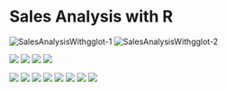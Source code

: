 # Sales Analysis with R

![SalesAnalysisWithgglot-1](https://user-images.githubusercontent.com/81388494/113446507-e41edb80-93c5-11eb-8ac5-a430c4d42bbc.png)
![SalesAnalysisWithgglot-2](https://user-images.githubusercontent.com/81388494/113446536-f1d46100-93c5-11eb-999d-b49dd34e88a4.png)

![](Screenshot%20at%20Aug%2002%2016-04-10.png)
![](Screenshot%20at%20Aug%2002%2016-04-37.png)
![](Screenshot%20at%20Aug%2002%2016-06-30.png)
![](Screenshot%20at%20Aug%2002%2016-06-50.png)

![](Screenshot%20at%20Jul%2029%2011-02-31.png)
![](Screenshot%20at%20Jul%2029%2011-02-53.png)
![](Screenshot%20at%20Jul%2029%2011-03-31.png)
![](Screenshot%20at%20Jul%2029%2011-03-58.png)
![](Screenshot%20at%20Jul%2029%2011-04-26.png)
![](Screenshot%20at%20Jul%2029%2011-05-30.png)
![](Screenshot%20at%20Jul%2029%2011-06-09.png)
![](image.png)

